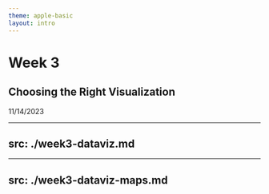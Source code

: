 ```yaml
---
theme: apple-basic
layout: intro
---
```


# Week 3
## Choosing the Right Visualization
11/14/2023


---
src: ./week3-dataviz.md
---

---
src: ./week3-dataviz-maps.md
---

